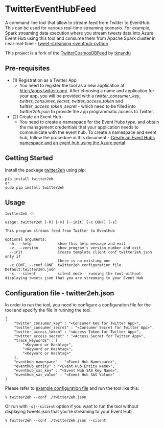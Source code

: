 # TwitterEventHubFeed
A command line tool that allow to stream feed from Twitter to EventHub. This can be used for various real-time streaming scenario. For example, Spark streaming data execution where you stream tweets data into Azure Event Hub using this tool and consume them from Apache Spark cluster in near real-time - [tweet-streaming-eventhub-python](https://github.com/yokawasa/databricks-notebooks/blob/master/notebooks/tweet-streaming-eventhub-python.ipynb)

This project is a fork of the [TwitterCosmosDBFeed](https://github.com/tknandu/TwitterCosmosDBFeed) by [tknandu](https://github.com/tknandu)


## Pre-requisites
- (1) Registration as a Twitter App
    - You need to register the tool as a new application at <http://apps.twitter.com/>. After choosing a name and application for your app, you will be provided with a *twitter_consumer_key*, *twitter_consumer_secret*, *twitter_access_token* and *twitter_access_token_secret* - which need to be filled into *twitter2eh.json* to provide the app programmatic access to Twitter.
- (2) Create an Event Hub
    - You need to create a namespace for the Event Hubs type, and obtain the management credentials that your application needs to communicate with the event hub. To create a namespace and event hub, follow the procedure in this document - [Create an Event Hubs namespace and an event hub using the Azure portal](https://docs.microsoft.com/en-us/azure/event-hubs/event-hubs-create)


## Getting Started

Install the package [twitter2eh](https://pypi.org/project/twitter2eh/) using pip:
```
pip install twitter2eh
or 
sudo pip install twitter2eh
```

## Usage
```
twitter2eh -h

usage: twitter2eh [-h] [-v] [--init] [-c CONF] [-s]

This program streams feed from Twitter to EventHub

optional arguments:
  -h, --help            show this help message and exit
  -v, --version         show program's version number and exit
  --init                Create template client conf twitter2eh.json only if
                        there is no existing one
  -c CONF, --conf CONF  twitter2eh configuration file. Default:twitter2eh.json
  -s, --silent          silent mode - running the tool without displaying tweets json that you are streaming to your Event Hub
```
## Configuration file - twitter2eh.json
In order to run the tool, you need to configure a configuration file for the tool and specify the file in running the tool. 
```
{
    "twitter_consumer_key" : "<Consumer Key for Twitter App>",
    "twitter_consumer_secret" : "<Consumer Secret for Twitter App>",
    "twitter_access_token" : "<Access Token for Twitter App>",
    "twitter_access_secret" : "<Access Secret for Twitter App>",
    "track_keywords" : [
        "<Keyword or Hashtag>",
        "<Keyword or Hashtag>",
        "<Keyword or Hashtag>"
    ],
    "eventhub_namespace" : "<Event Hub Namespace>",
    "eventhub_entity" : "<Event Hub Entity Name>",
    "eventhub_sas_key" : "<Event Hub SAS Key Name>",
    "eventhub_sas_value" : "<Event Hub SAS Value>"
}
```

Please refer to [example configuration file](twitter2eh.json.example) and run the tool like this:

```
% twitter2eh --conf ./twitter2eh.json 
```

Or run with `-s|--silient` option if you want to run the tool without displaying tweets json that you're streaming to your Event Hub

```
% twitter2eh --conf ./twitter2eh.json --silent
```
